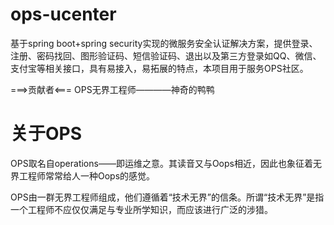 # ops-ucenter

基于spring boot+spring security实现的微服务安全认证解决方案，提供登录、注册、密码找回、图形验证码、短信验证码、退出以及第三方登录如QQ、微信、支付宝等相关接口，具有易接入，易拓展的特点，本项目用于服务OPS社区。

===>贡献者<===
OPS无界工程师————神奇的鸭鸭

# 关于OPS

OPS取名自operations——即运维之意。其读音又与Oops相近，因此也象征着无界工程师常常给人一种Oops的感觉。

OPS由一群无界工程师组成，他们遵循着“技术无界”的信条。所谓“技术无界”是指一个工程师不应仅仅满足与专业所学知识，而应该进行广泛的涉猎。